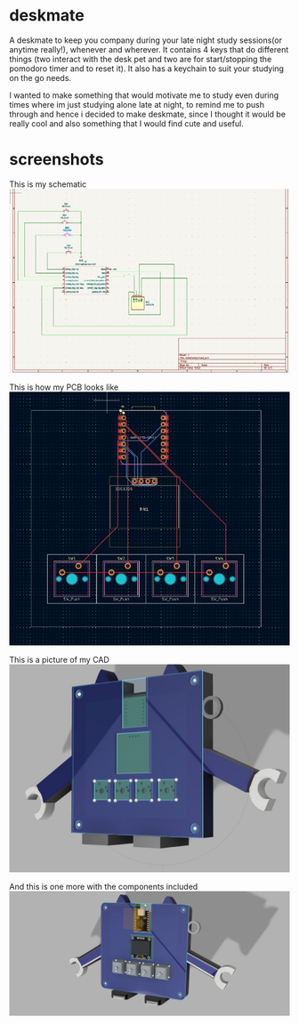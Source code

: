 # deskmate
A deskmate to keep you company during your late night study sessions(or anytime really!), whenever and wherever. It contains 4 keys that do different things (two interact with the desk pet and two are for start/stopping the pomodoro timer and to reset it). It also has a keychain to suit your studying on the go needs. 

I wanted to make something that would motivate me to study even during times where im just studying alone late at night, to remind me to push through and hence i decided to make deskmate, since I thought it would be really cool and also something that I would find cute and useful. 

# screenshots 
This is my schematic 
![schematic](https://github.com/Valder077/deskmate/blob/main/img/schematic.jpg?raw=true)

This is how my PCB looks like 
![pcbdesk](https://github.com/Valder077/deskmate/blob/main/img/pcbdesk.jpg?raw=true)

This is a picture of my CAD
![full](https://github.com/Valder077/deskmate/blob/main/img/full.jpg?raw=true)

And this is one more with the components included 
![deskcomponent](https://github.com/Valder077/deskmate/blob/main/img/deskcomponent.png?raw=true)